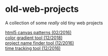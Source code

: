 # old-web-projects

A collection of some _really_ old tiny web projects

[html5 canvas patterns (02/2016)](https://dominikschmidt.xyz/old-web-projects/canvas%20patterns/)  
[color gradient tool (12/2018)](https://dominikschmidt.xyz/old-web-projects/color%20gradient)  
[project name finder tool (12/2016)](https://dominikschmidt.xyz/old-web-projects/project%20name%20finder)  
[time tracking tool (12/2016)](https://dominikschmidt.xyz/old-web-projects/time%20tracking)  



